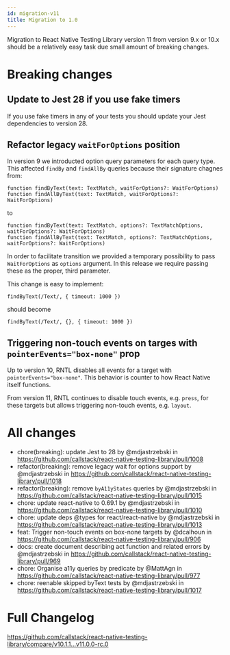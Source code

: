 ```yaml
---
id: migration-v11
title: Migration to 1.0
---
```


Migration to React Native Testing Library version 11 from version 9.x or 10.x should be a relatively easy task due small amount of breaking changes.

# Breaking changes

## Update to Jest 28 if you use fake timers

If you use fake timers in any of your tests you should update your Jest dependencies to version 28.

## Refactor legacy `waitForOptions` position

In version 9 we introducted option query parameters for each query type. This affected `findBy` and `findAllBy` queries because their signature chagnes from:

```
function findByText(text: TextMatch, waitForOptions?: WaitForOptions)
function findAllByText(text: TextMatch, waitForOptions?: WaitForOptions)
```

to 

```
function findByText(text: TextMatch, options?: TextMatchOptions, waitForOptions?: WaitForOptions)
function findAllByText(text: TextMatch, options?: TextMatchOptions, waitForOptions?: WaitForOptions)
```

In order to facilitate transition we provided a temporary possibility to pass `WaitForOptions` as `options` argument. In this release we require passing these as the proper, third parameter.

This change is easy to implement:
```
findByText(/Text/, { timeout: 1000 })
```

should become

```
findByText(/Text/, {}, { timeout: 1000 })
```

## Triggering non-touch events on targes with `pointerEvents="box-none"` prop

Up to version 10, RNTL disables all events for a target with `pointerEvents="box-none"`. This behavior is counter to how React Native itself functions. 

From version 11, RNTL continues to disable touch events, e.g. `press`, for these targets but allows triggering non-touch events, e.g. `layout`.

# All changes

* chore(breaking): update Jest to 28 by @mdjastrzebski in https://github.com/callstack/react-native-testing-library/pull/1008
* refactor(breaking): remove legacy wait for options support by @mdjastrzebski in https://github.com/callstack/react-native-testing-library/pull/1018
* refactor(breaking): remove `byA11yStates` queries by @mdjastrzebski in https://github.com/callstack/react-native-testing-library/pull/1015
* chore: update react-native to 0.69.1 by @mdjastrzebski in https://github.com/callstack/react-native-testing-library/pull/1010
* chore: update deps @types for react/react-native by @mdjastrzebski in https://github.com/callstack/react-native-testing-library/pull/1013
* feat: Trigger non-touch events on box-none targets by @dcalhoun in https://github.com/callstack/react-native-testing-library/pull/906
* docs: create document describing act function and related errors by @mdjastrzebski in https://github.com/callstack/react-native-testing-library/pull/969
* chore: Organise a11y queries by predicate by @MattAgn in https://github.com/callstack/react-native-testing-library/pull/977
* chore: reenable skipped byText tests by @mdjastrzebski in https://github.com/callstack/react-native-testing-library/pull/1017

# Full Changelog
https://github.com/callstack/react-native-testing-library/compare/v10.1.1...v11.0.0-rc.0


